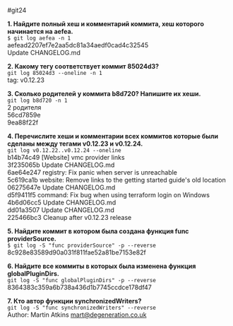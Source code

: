 #git24

**1. Найдите полный хеш и комментарий коммита, хеш которого начинается на aefea.**  
`$ git log aefea -n 1`  
 aefead2207ef7e2aa5dc81a34aedf0cad4c32545  
 Update CHANGELOG.md
   
**2. Какому тегу соответствует коммит 85024d3?**  
`git log 85024d3 --oneline -n 1`  
tag: v0.12.23
   
**3. Сколько родителей у коммита b8d720? Напишите их хеши.**  
 `git log b8d720 -n 1`  
2 родителя  
56cd7859e   
9ea88f22f
   
**4. Перечислите хеши и комментарии всех коммитов которые были сделаны между тегами v0.12.23 и v0.12.24.**  
`git log v0.12.22..v0.12.24 --oneline`  
b14b74c49 [Website] vmc provider links  
3f235065b Update CHANGELOG.md  
6ae64e247 registry: Fix panic when server is unreachable  
5c619ca1b website: Remove links to the getting started guide's old location  
06275647e Update CHANGELOG.md  
d5f9411f5 command: Fix bug when using terraform login on Windows  
4b6d06cc5 Update CHANGELOG.md  
dd01a3507 Update CHANGELOG.md  
225466bc3 Cleanup after v0.12.23 release 
   
**5. Найдите коммит в котором была создана функция func providerSource.**  
`$ git log -S "func providerSource" -p --reverse`  
8c928e83589d90a031f811fae52a81be7153e82f  
   
**6. Найдите все коммиты в которых была изменена функция globalPluginDirs.**  
`git log -S "func globalPluginDirs" -p --reverse`  
8364383c359a6b738a436d1b7745ccdce178df47
   
**7. Кто автор функции synchronizedWriters?**  
`git log -S "func synchronizedWriters" --reverse`  
Author: Martin Atkins <mart@degeneration.co.uk>


   

   
